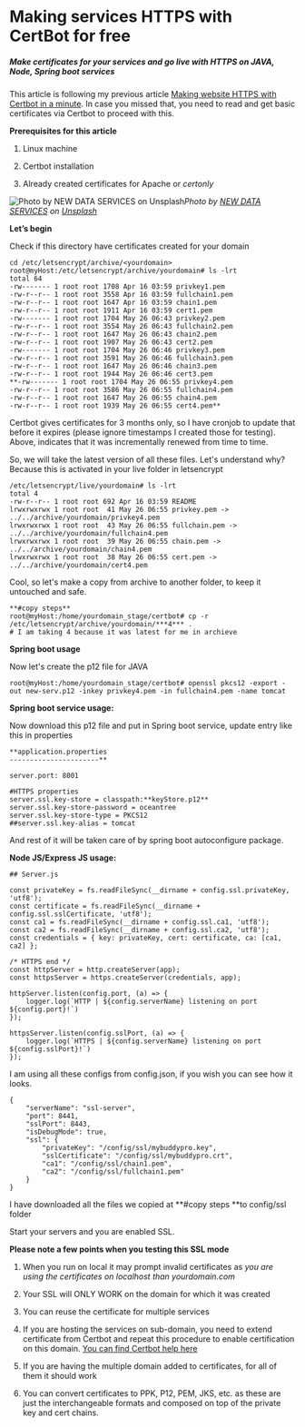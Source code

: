 
# Making services HTTPS with CertBot for free

##### Make certificates for your services and go live with HTTPS on JAVA, Node, Spring boot services

This article is following my previous article [Making website HTTPS with Certbot in a minute](/series/article/making-website-https-with-certbot-in-a-minute/e87b0b7280e). In case you missed that, you need to read and get basic certificates via Certbot to proceed with this.

**Prerequisites for this article**

1. Linux machine

1. Certbot installation

1. Already created certificates for Apache or *certonly*

![Photo by [NEW DATA SERVICES](https://unsplash.com/@new_data_services?utm_source=unsplash&utm_medium=referral&utm_content=creditCopyText) on [Unsplash](https://unsplash.com/search/photos/services?utm_source=unsplash&utm_medium=referral&utm_content=creditCopyText)](https://cdn-images-1.medium.com/max/9216/1*oLuorn4QKBnWWC5rSKRZxQ.jpeg)*Photo by [NEW DATA SERVICES](https://unsplash.com/@new_data_services?utm_source=unsplash&utm_medium=referral&utm_content=creditCopyText) on [Unsplash](https://unsplash.com/search/photos/services?utm_source=unsplash&utm_medium=referral&utm_content=creditCopyText)*

**Let’s begin**

Check if this directory have certificates created for your domain

    cd /etc/letsencrypt/archive/<yourdomain>
    root@myHost:/etc/letsencrypt/archive/yourdomain# ls -lrt
    total 64
    -rw------- 1 root root 1708 Apr 16 03:59 privkey1.pem
    -rw-r--r-- 1 root root 3558 Apr 16 03:59 fullchain1.pem
    -rw-r--r-- 1 root root 1647 Apr 16 03:59 chain1.pem
    -rw-r--r-- 1 root root 1911 Apr 16 03:59 cert1.pem
    -rw------- 1 root root 1704 May 26 06:43 privkey2.pem
    -rw-r--r-- 1 root root 3554 May 26 06:43 fullchain2.pem
    -rw-r--r-- 1 root root 1647 May 26 06:43 chain2.pem
    -rw-r--r-- 1 root root 1907 May 26 06:43 cert2.pem
    -rw------- 1 root root 1704 May 26 06:46 privkey3.pem
    -rw-r--r-- 1 root root 3591 May 26 06:46 fullchain3.pem
    -rw-r--r-- 1 root root 1647 May 26 06:46 chain3.pem
    -rw-r--r-- 1 root root 1944 May 26 06:46 cert3.pem
    **-rw------- 1 root root 1704 May 26 06:55 privkey4.pem
    -rw-r--r-- 1 root root 3586 May 26 06:55 fullchain4.pem
    -rw-r--r-- 1 root root 1647 May 26 06:55 chain4.pem
    -rw-r--r-- 1 root root 1939 May 26 06:55 cert4.pem**

Certbot gives certificates for 3 months only, so I have cronjob to update that before it expires (please ignore timestamps I created those for testing). Above, indicates that it was incrementally renewed from time to time.

So, we will take the latest version of all these files. Let's understand why? Because this is activated in your live folder in letsencrypt

    /etc/letsencrypt/live/yourdomain# ls -lrt
    total 4
    -rw-r--r-- 1 root root 692 Apr 16 03:59 README
    lrwxrwxrwx 1 root root  41 May 26 06:55 privkey.pem -> ../../archive/yourdomain/privkey4.pem
    lrwxrwxrwx 1 root root  43 May 26 06:55 fullchain.pem -> ../../archive/yourdomain/fullchain4.pem
    lrwxrwxrwx 1 root root  39 May 26 06:55 chain.pem -> ../../archive/yourdomain/chain4.pem
    lrwxrwxrwx 1 root root  38 May 26 06:55 cert.pem -> ../../archive/yourdomain/cert4.pem

Cool, so let's make a copy from archive to another folder, to keep it untouched and safe.

    **#copy steps**
    root@myHost:/home/yourdomain_stage/certbot# cp -r /etc/letsencrypt/archive/yourdomain/***4*** .
    # I am taking 4 because it was latest for me in archieve

**Spring boot usage**

Now let's create the p12 file for JAVA

    root@myHost:/home/yourdomain_stage/certbot# openssl pkcs12 -export -out new-serv.p12 -inkey privkey4.pem -in fullchain4.pem -name tomcat

**Spring boot service usage:**

Now download this p12 file and put in Spring boot service, update entry like this in properties

    **application.properties
    ----------------------**

    server.port: 8001
    
    #HTTPS properties
    server.ssl.key-store = classpath:**keyStore.p12**
    server.ssl.key-store-password = oceantree
    server.ssl.key-store-type = PKCS12
    ##server.ssl.key-alias = tomcat

And rest of it will be taken care of by spring boot autoconfigure package.

**Node JS/Express JS usage:**

    ## Server.js

    const privateKey = fs.readFileSync(__dirname + config.ssl.privateKey, 'utf8');
    const certificate = fs.readFileSync(__dirname + config.ssl.sslCertificate, 'utf8');
    const ca1 = fs.readFileSync(__dirname + config.ssl.ca1, 'utf8');
    const ca2 = fs.readFileSync(__dirname + config.ssl.ca2, 'utf8');
    const credentials = { key: privateKey, cert: certificate, ca: [ca1, ca2] };
    
    /* HTTPS end */
    const httpServer = http.createServer(app);
    const httpsServer = https.createServer(credentials, app);
    
    httpServer.listen(config.port, (a) => {
        logger.log(`HTTP | ${config.serverName} listening on port ${config.port}!`)
    });
    
    httpsServer.listen(config.sslPort, (a) => {
        logger.log(`HTTPS | ${config.serverName} listening on port ${config.sslPort}!`)
    });

I am using all these configs from config.json, if you wish you can see how it looks.

    {
        "serverName": "ssl-server",
        "port": 8441,
        "sslPort": 8443,
        "isDebugMode": true,
        "ssl": {
            "privateKey": "/config/ssl/mybuddypro.key",
            "sslCertificate": "/config/ssl/mybuddypro.crt",
            "ca1": "/config/ssl/chain1.pem",
            "ca2": "/config/ssl/fullchain1.pem"
        }
    }

I have downloaded all the files we copied at **#copy steps **to config/ssl folder

Start your servers and you are enabled SSL.

**Please note a few points when you testing this SSL mode**

1. When you run on local it may prompt invalid certificates as *you are* *using the certificates on localhost than yourdomain.com*

1. Your SSL will ONLY WORK on the domain for which it was created

1. You can reuse the certificate for multiple services

1. If you are hosting the services on sub-domain, you need to extend certificate from Certbot and repeat this procedure to enable certification on this domain. [You can find Certbot help here](https://certbot.eff.org/docs/using.html)

1. If you are having the multiple domain added to certificates, for all of them it should work

1. You can convert certificates to PPK, P12, PEM, JKS, etc. as these are just the interchangeable formats and composed on top of the private key and cert chains.
